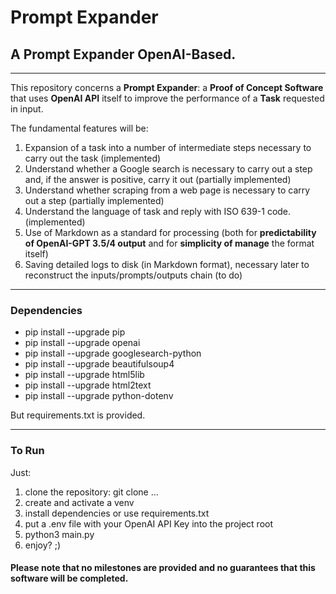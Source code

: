 # Prompt Expander

## A Prompt Expander OpenAI-Based.

---

This repository concerns a **Prompt Expander**: a **Proof of Concept Software** that uses **OpenAI API** itself to improve the performance of a **Task** requested in input.

The fundamental features will be:
1) Expansion of a task into a number of intermediate steps necessary to carry out the task (implemented)
2) Understand whether a Google search is necessary to carry out a step and, if the answer is positive, carry it out (partially implemented)
3) Understand whether scraping from a web page is necessary to carry out a step (partially implemented)
4) Understand the language of task and reply with ISO 639-1 code. (implemented)
5) Use of Markdown as a standard for processing (both for **predictability of OpenAI-GPT 3.5/4 output** and for **simplicity of manage** the format itself)
6) Saving detailed logs to disk (in Markdown format), necessary later to reconstruct the inputs/prompts/outputs chain (to do)

---

### Dependencies
- pip install --upgrade pip
- pip install --upgrade openai
- pip install --upgrade googlesearch-python
- pip install --upgrade beautifulsoup4
- pip install --upgrade html5lib
- pip install --upgrade html2text
- pip install --upgrade python-dotenv

But requirements.txt is provided.

---

### To Run
Just:
1) clone the repository: git clone ...
2) create and activate a venv
3) install dependencies or use requirements.txt
4) put a .env file with your OpenAI API Key into the project root
5) python3 main.py
6) enjoy? ;)


#### Please note that no milestones are provided and no guarantees that this software will be completed.
